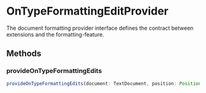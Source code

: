 # OnTypeFormattingEditProvider

The document formatting provider interface defines the contract between extensions and the formatting-feature.

## Methods

### provideOnTypeFormattingEdits

```typescript
provideOnTypeFormattingEdits(document: TextDocument, position: Position, ch: string, options: FormattingOptions, token: CancellationToken): ProviderResult<TextEdit[]>
```

